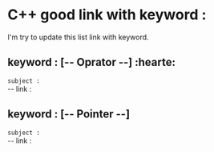 # C++ good link with keyword :
I'm try to update this list link with keyword.
 

## keyword : [-- Oprator --] :hearte:
`subject :`  
-- link : 


## keyword : [-- Pointer --]
`subject :`  
-- link : 





